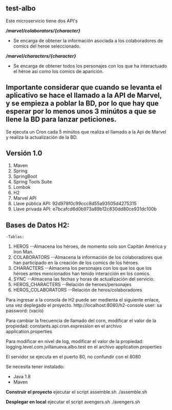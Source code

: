 ## test-albo

Este microservicio tiene dos API's

***/marvel/colaborators/{character}***
 - Se encarga de obtener la información asociada a los colaboradores de
   comics del heroe seleccionado.

***/marvel/characters/{character}***
 - Se encarga de obtener todos los personajes con los que ha
   interactuado el héroe así como los comics de aparición.
   
## Importante considerar que cuando se levanta el aplicativo se hace el llamado a la API de Marvel, y se empieza a poblar la BD, por lo que hay que esperar por lo menos unos 3 minútos a que se llene la BD para lanzar peticiones.

Se ejecuta un Cron cada 5 minútos que realiza el llamado a la Api de Marvel y realiza la actualización de la BD.

## Versión 1.0

 1. Maven
 2. Spring
 3. SpringBoot
 4. Spring Tools Suite
 5. Lombok
 6. H2
 7. Marvel API
 8. Llave pública API: 92d978f0c99ccc8d55a93505d4275315
 9. Llave privada API: e7bcafcd6d0b973a89b12c830dd80ce931dc100b

## Bases de Datos H2:

	-Tablas:
		

 1. HEROS 							--Almacena los héroes, de momento solo son Capitán América y Iron Man.
 2. COLABORATORS					--Almacena la información de los colaboradores que han participado en la creación de los comics de los héroes.
 3. CHARACTERS 						--Almacena los personajes con los que los que los héroes antes mencionados han tenido interacción en los comics.
 4. SYNC							--Almacena las fechas y horas de actualización del servicio.
 5. HEROS_CHARACTERS 				--Relación de heroes/personajes
 6. HEROS_COLABORATORS 				--Relación de heros/colaboradores

Para ingresar a la consola de H2 puede ser medienta el siguiente enlace, una vez deplegado el proyecto.
http://localhost:8080/h2-console
user: sa
password: (vacío)

Para cambiar la frecuencia de llamado del corn, modificar el valor de la propiedad: constants.api.cron.expression en el archivo application.properties

Para modificar en nivel de log, modificar el valor de la propiedad: logging.level.com.jvillanueva.albo.test en el archivo application.properties

El servidor se ejecuta en el puerto 80, no confundir con el 8080

Se necesita tener instalado:
		
 - Java 1.8  		
 - Maven 		

**Construir el proyecto**
   ejecutar el script assemble.sh
   ./assemble.sh

**Desplegar en local**
   ejecutar el script avengers.sh
   ./avengers.sh